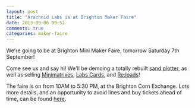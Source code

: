 ```yaml
---
layout: post
title: "Arachnid Labs is at Brighton Maker Faire"
date: 2013-09-06 09:52
comments: true
categories: maker-faire
---
```


We're going to be at Brighton Mini Maker Faire, tomorrow Saturday 7th September!

Come see us and say hi! We'll be demoing a totally rebuilt [sand plotter](http://hackaday.com/2012/04/26/zen-rock-garden-table-uses-magnets-and-sand/), as well as selling [Minimatrixes](https://www.tindie.com/products/arachnidlabs/minimatrix/), [Labs Cards](https://www.tindie.com/products/arachnidlabs/circuit-patterns-trading-cards-full-deck/), and [Re:loads](https://www.tindie.com/products/arachnidlabs/reload-the-simple-robust-affordable-dummy-load/)!

The faire is on from 10AM to 5:30 PM, at the Brighton Corn Exchange. Lots more details, and an opportunity to avoid lines and buy tickets ahead of time, can be found [here](http://www.makerfairebrighton.com/).
